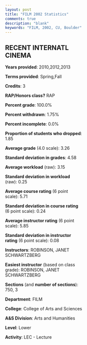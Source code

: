 ```yaml
---
layout: post
title: "FILM 2002 Statistics"
comments: true
description: "blank"
keywords: "FILM, 2002, CU, Boulder"
--- 
```

<head>
<script src="https://ajax.googleapis.com/ajax/libs/jquery/2.1.3/jquery.min.js"></script>
<script src="https://dl.dropboxusercontent.com/s/pc42nxpaw1ea4o9/highcharts.js?dl=0"></script>
<!-- <script src="../assets/js/highcharts.js"></script> -->
<style type="text/css">@font-face {
	font-family: "Bebas Neue";
	src: url(https://www.filehosting.org/file/details/544349/BebasNeue%20Regular.otf) format("opentype");
	}
	h1.Bebas { 
		font-family: "Bebas Neue", Verdana, Tahoma;
	}
</style>
</head>
<body>
	<div id="container" style="float: right; width: 45%; height: 88%; margin-left: 2.5%; margin-right: 2.5%;"></div>
	<script language="JavaScript">
		$(document).ready(function() {
		var chart = {type: 'column'};
		var title = {text: 'Grade Distribution'};
		var xAxis = {categories: ['A','B','C','D','F'],crosshair: true};
		var yAxis = {min: 0,title: {text: 'Percentage'}};
		var tooltip = {headerFormat: '<center><b><span style="font-size:20px">{point.key}</span></b></center>',
		               pointFormat: '<td style="padding:0"><b>{point.y:.1f}%</b></td>',
		               footerFormat: '</table>',shared: true,useHTML: true};
		var plotOptions = {column: {pointPadding: 0.0,borderWidth: 0}};  
		var credits = {enabled: false};var series= [{name: 'Percent',data: [41.51,49.06,9.43,0.0,0.0,]}];
		var json = {};
		json.chart = chart;
		json.title = title;
		json.tooltip = tooltip;
		json.xAxis = xAxis;
		json.yAxis = yAxis;  
		json.series = series;
		json.plotOptions = plotOptions;  
		json.credits = credits;
		$('#container').highcharts(json);
	});
	</script>
</body>
			   
## RECENT INTERNATL CINEMA

**Years provided**: 2010,2012,2013

**Terms provided**: Spring,Fall

**Credits**: 3

**RAP/Honors class?** RAP

**Percent grade**: 100.0%

**Percent withdrawn**: 1.75%

**Percent incomplete**: 0.0%

**Proportion of students who dropped**: 1.85

**Average grade** (4.0 scale): 3.26

**Standard deviation in grades**: 4.58

**Average workload** (raw): 3.15

**Standard deviation in workload** (raw): 0.25

**Average course rating** (6 point scale): 5.71

**Standard deviation in course rating** (6 point scale): 0.24

**Average instructor rating** (6 point scale): 5.85

**Standard deviation in instructor rating** (6 point scale): 0.08

**Instructors**: ROBINSON, JANET SCHWARTZBERG

**Easiest instructor** (based on class grade): ROBINSON, JANET SCHWARTZBERG

**Sections** (and **number of sections**): 750, 3

**Department**: FILM

**College**: College of Arts and Sciences

**A&S Division**: Arts and Humanities

**Level**: Lower

**Activity**: LEC - Lecture